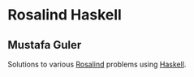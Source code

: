 # Rosalind Haskell
## Mustafa Guler

Solutions to various [Rosalind](http://rosalind.info/) problems
using [Haskell](https://www.haskell.org/).
